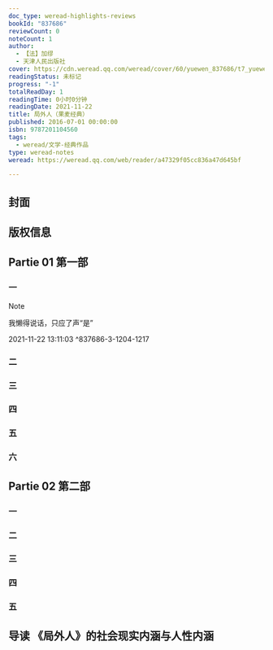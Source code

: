 ```yaml
---
doc_type: weread-highlights-reviews
bookId: "837686"
reviewCount: 0
noteCount: 1
author:
  - 【法】加缪
  - 天津人民出版社
cover: https://cdn.weread.qq.com/weread/cover/60/yuewen_837686/t7_yuewen_8376861702620281.jpg
readingStatus: 未标记
progress: "-1"
totalReadDay: 1
readingTime: 0小时0分钟
readingDate: 2021-11-22
title: 局外人（果麦经典）
published: 2016-07-01 00:00:00
isbn: 9787201104560
tags:
  - weread/文学-经典作品
type: weread-notes
weread: https://weread.qq.com/web/reader/a47329f05cc836a47d645bf

---
```



## 封面

## 版权信息

## Partie 01 第一部

### 一

> [!NOTE] 
> 我懒得说话，只应了声“是”
> 
> 2021-11-22 13:11:03 ^837686-3-1204-1217

### 二

### 三

### 四

### 五

### 六

## Partie 02 第二部

### 一

### 二

### 三

### 四

### 五

## 导读 《局外人》的社会现实内涵与人性内涵

